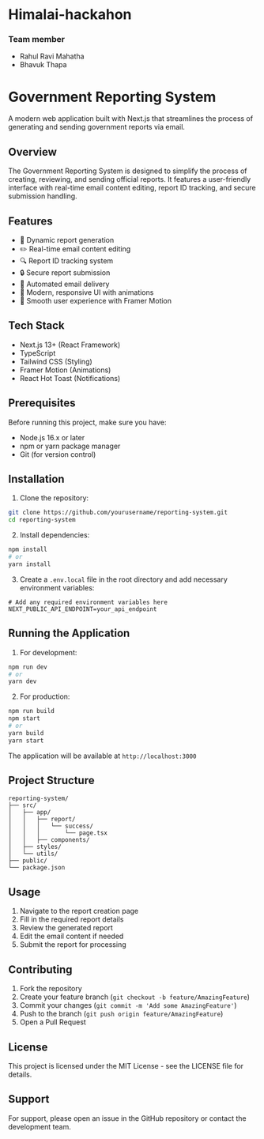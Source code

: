 # Himalai-hackahon

### Team member
- Rahul Ravi Mahatha
- Bhavuk Thapa

# Government Reporting System

A modern web application built with Next.js that streamlines the process of generating and sending government reports via email.

## Overview

The Government Reporting System is designed to simplify the process of creating, reviewing, and sending official reports. It features a user-friendly interface with real-time email content editing, report ID tracking, and secure submission handling.

## Features

- 📝 Dynamic report generation
- ✏️ Real-time email content editing
- 🔍 Report ID tracking system
- 🔒 Secure report submission
- 📧 Automated email delivery
- 🎨 Modern, responsive UI with animations
- 💫 Smooth user experience with Framer Motion

## Tech Stack

- Next.js 13+ (React Framework)
- TypeScript
- Tailwind CSS (Styling)
- Framer Motion (Animations)
- React Hot Toast (Notifications)

## Prerequisites

Before running this project, make sure you have:

- Node.js 16.x or later
- npm or yarn package manager
- Git (for version control)

## Installation

1. Clone the repository:
```bash
git clone https://github.com/yourusername/reporting-system.git
cd reporting-system
```

2. Install dependencies:
```bash
npm install
# or
yarn install
```

3. Create a `.env.local` file in the root directory and add necessary environment variables:
```env
# Add any required environment variables here
NEXT_PUBLIC_API_ENDPOINT=your_api_endpoint
```

## Running the Application

1. For development:
```bash
npm run dev
# or
yarn dev
```

2. For production:
```bash
npm run build
npm start
# or
yarn build
yarn start
```

The application will be available at `http://localhost:3000`

## Project Structure

```
reporting-system/
├── src/
│   ├── app/
│   │   ├── report/
│   │   │   └── success/
│   │   │       └── page.tsx
│   │   ├── components/
│   ├── styles/
│   └── utils/
├── public/
└── package.json
```

## Usage

1. Navigate to the report creation page
2. Fill in the required report details
3. Review the generated report
4. Edit the email content if needed
5. Submit the report for processing

## Contributing

1. Fork the repository
2. Create your feature branch (`git checkout -b feature/AmazingFeature`)
3. Commit your changes (`git commit -m 'Add some AmazingFeature'`)
4. Push to the branch (`git push origin feature/AmazingFeature`)
5. Open a Pull Request

## License

This project is licensed under the MIT License - see the LICENSE file for details.

## Support

For support, please open an issue in the GitHub repository or contact the development team.
